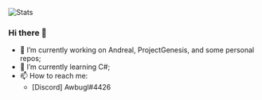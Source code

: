 ![Stats](https://github-readme-stats.vercel.app/api?username=Awbugl&show_icons=true&count_private=true)    

### Hi there 👋

- 🔭 I’m currently working on Andreal, ProjectGenesis, and some personal repos;
- 🌱 I’m currently learning C#;
- 📫 How to reach me: 
    + [Discord] Awbugl#4426
